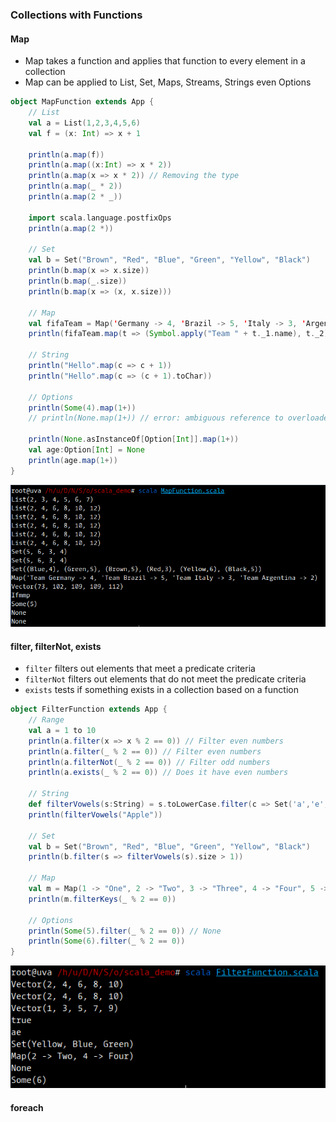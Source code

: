 ### Collections with Functions

#### Map

* Map takes a function and applies that function to every element in a collection
* Map can be applied to List, Set, Maps, Streams, Strings even Options

```scala
object MapFunction extends App {
    // List
    val a = List(1,2,3,4,5,6)
    val f = (x: Int) => x + 1

    println(a.map(f))
    println(a.map((x:Int) => x * 2))
    println(a.map(x => x * 2)) // Removing the type
    println(a.map(_ * 2))
    println(a.map(2 * _))

    import scala.language.postfixOps
    println(a.map(2 *))

    // Set
    val b = Set("Brown", "Red", "Blue", "Green", "Yellow", "Black")
    println(b.map(x => x.size))
    println(b.map(_.size))
    println(b.map(x => (x, x.size)))

    // Map
    val fifaTeam = Map('Germany -> 4, 'Brazil -> 5, 'Italy -> 3, 'Argentina -> 2)
    println(fifaTeam.map(t => (Symbol.apply("Team " + t._1.name), t._2)))

    // String
    println("Hello".map(c => c + 1))
    println("Hello".map(c => (c + 1).toChar))

    // Options
    println(Some(4).map(1+))
    // println(None.map(1+)) // error: ambiguous reference to overloaded definition // match expected type Nothing => ?

    println(None.asInstanceOf[Option[Int]].map(1+))
    val age:Option[Int] = None
    println(age.map(1+))
}
```

![](/assets/Map_Function.png)

#### filter, filterNot, exists

* `filter` filters out elements that meet a predicate criteria
* `filterNot` filters out elements that do not meet the predicate criteria
* `exists` tests if something exists in a collection based on a function

```scala
object FilterFunction extends App {
	// Range
	val a = 1 to 10
	println(a.filter(x => x % 2 == 0)) // Filter even numbers
	println(a.filter(_ % 2 == 0)) // Filter even numbers
	println(a.filterNot(_ % 2 == 0)) // Filter odd numbers
	println(a.exists(_ % 2 == 0)) // Does it have even numbers

	// String
	def filterVowels(s:String) = s.toLowerCase.filter(c => Set('a','e','i','o','u').contains(c))
	println(filterVowels("Apple"))

	// Set
	val b = Set("Brown", "Red", "Blue", "Green", "Yellow", "Black")
	println(b.filter(s => filterVowels(s).size > 1))

	// Map
	val m = Map(1 -> "One", 2 -> "Two", 3 -> "Three", 4 -> "Four", 5 -> "Five")
	println(m.filterKeys(_ % 2 == 0))

	// Options
	println(Some(5).filter(_ % 2 == 0)) // None
	println(Some(6).filter(_ % 2 == 0))
}
```

![](/assets/Filter_Function.png)

#### foreach





